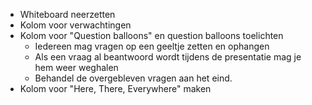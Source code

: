 - Whiteboard neerzetten
- Kolom voor verwachtingen 
- Kolom voor "Question balloons" en question balloons toelichten
    - Iedereen mag vragen op een geeltje zetten en ophangen
    - Als een vraag al beantwoord wordt tijdens de presentatie mag je hem weer weghalen
    - Behandel de overgebleven vragen aan het eind.
- Kolom voor "Here, There, Everywhere" maken